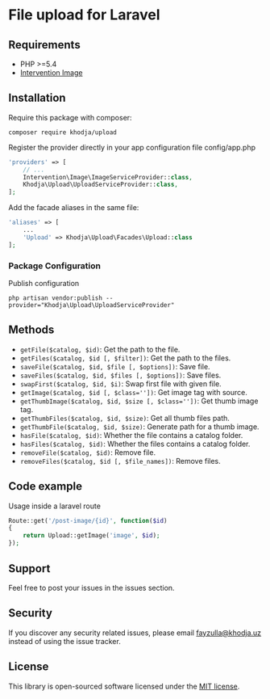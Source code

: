 # File upload for Laravel

## Requirements

- PHP >=5.4
- [Intervention Image](https://github.com/Intervention/image)

## Installation

Require this package with composer:

```
composer require khodja/upload
```

Register the provider directly in your app configuration file config/app.php
```php
'providers' => [
    // ...
    Intervention\Image\ImageServiceProvider::class,
    Khodja\Upload\UploadServiceProvider::class, 
];
```

Add the facade aliases in the same file:
```php
'aliases' => [
    ...
    'Upload' => Khodja\Upload\Facades\Upload::class
];
```

### Package Configuration

Publish configuration

```
php artisan vendor:publish --provider="Khodja\Upload\UploadServiceProvider"
```

## Methods

* `getFile($catalog, $id)`: Get the path to the file.
* `getFiles($catalog, $id [, $filter])`: Get the path to the files.
* `saveFile($catalog, $id, $file [, $options])`: Save file.
* `saveFiles($catalog, $id, $files [, $options])`: Save files.
* `swapFirst($catalog, $id, $i)`: Swap first file with given file.
* `getImage($catalog, $id [, $class=''])`: Get image tag with source.
* `getThumbImage($catalog, $id, $size [, $class=''])`: Get thumb image tag.
* `getThumbFiles($catalog, $id, $size)`: Get all thumb files path.
* `getThumbFile($catalog, $id, $size)`: Generate path for a thumb image.
* `hasFile($catalog, $id)`: Whether the file contains a catalog folder.
* `hasFiles($catalog, $id)`: Whether the files contains a catalog folder.
* `removeFile($catalog, $id)`: Remove file.
* `removeFiles($catalog, $id [, $file_names])`: Remove files.

## Code example

Usage inside a laravel route
```php
Route::get('/post-image/{id}', function($id)
{
    return Upload::getImage('image', $id);
});
```


## Support

Feel free to post your issues in the issues section.

## Security

If you discover any security related issues, please email fayzulla@khodja.uz instead of using the issue tracker.

## License

This library is open-sourced software licensed under the [MIT license](http://opensource.org/licenses/MIT).

